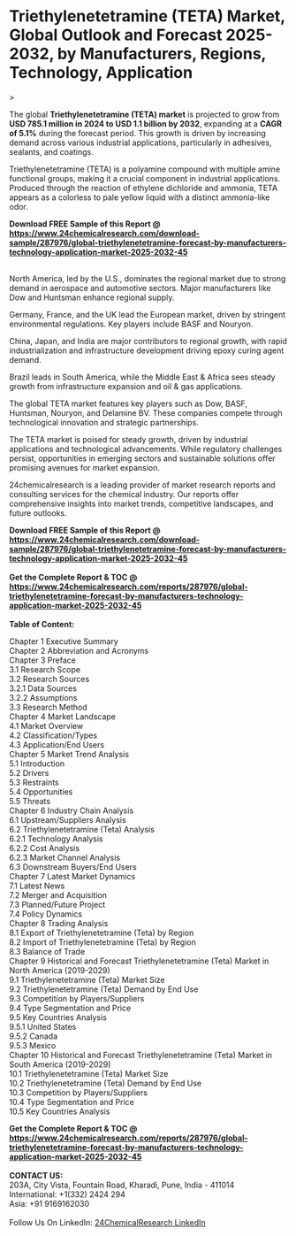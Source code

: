 <h1>Triethylenetetramine (TETA) Market, Global Outlook and Forecast 2025-2032, by Manufacturers, Regions, Technology, Application</h1><p>&gt; 

</p><p>The global <strong>Triethylenetetramine (TETA) market</strong> is projected to grow from <strong>USD 785.1 million in 2024 to USD 1.1 billion by 2032</strong>, expanding at a <strong>CAGR of 5.1%</strong> during the forecast period. This growth is driven by increasing demand across various industrial applications, particularly in adhesives, sealants, and coatings.</p><p>Triethylenetetramine (TETA) is a polyamine compound with multiple amine functional groups, making it a crucial component in industrial applications. Produced through the reaction of ethylene dichloride and ammonia, TETA appears as a colorless to pale yellow liquid with a distinct ammonia-like odor.</p><div><b>Download FREE Sample of this Report @ 
            <a href="https://www.24chemicalresearch.com/download-sample/287976/global-triethylenetetramine-forecast-by-manufacturers-technology-application-market-2025-2032-45">
            https://www.24chemicalresearch.com/download-sample/287976/global-triethylenetetramine-forecast-by-manufacturers-technology-application-market-2025-2032-45</a></b></div><br><p>North America, led by the U.S., dominates the regional market due to strong demand in aerospace and automotive sectors. Major manufacturers like Dow and Huntsman enhance regional supply.</p><p>Germany, France, and the UK lead the European market, driven by stringent environmental regulations. Key players include BASF and Nouryon.</p><p>China, Japan, and India are major contributors to regional growth, with rapid industrialization and infrastructure development driving epoxy curing agent demand.</p><p>Brazil leads in South America, while the Middle East &amp; Africa sees steady growth from infrastructure expansion and oil &amp; gas applications.</p><p>The global TETA market features key players such as Dow, BASF, Huntsman, Nouryon, and Delamine BV. These companies compete through technological innovation and strategic partnerships.</p><p>The TETA market is poised for steady growth, driven by industrial applications and technological advancements. While regulatory challenges persist, opportunities in emerging sectors and sustainable solutions offer promising avenues for market expansion.</p><p>24chemicalresearch is a leading provider of market research reports and consulting services for the chemical industry. Our reports offer comprehensive insights into market trends, competitive landscapes, and future outlooks.</p><div><b>Download FREE Sample of this Report @ 
            <a href="https://www.24chemicalresearch.com/download-sample/287976/global-triethylenetetramine-forecast-by-manufacturers-technology-application-market-2025-2032-45">
            https://www.24chemicalresearch.com/download-sample/287976/global-triethylenetetramine-forecast-by-manufacturers-technology-application-market-2025-2032-45</a></b></div><br><div><b>Get the Complete Report & TOC @ 
            <a href="https://www.24chemicalresearch.com/reports/287976/global-triethylenetetramine-forecast-by-manufacturers-technology-application-market-2025-2032-45">
            https://www.24chemicalresearch.com/reports/287976/global-triethylenetetramine-forecast-by-manufacturers-technology-application-market-2025-2032-45</a></b></div><br>
            <b>Table of Content:</b><p>Chapter 1 Executive Summary<br />
Chapter 2 Abbreviation and Acronyms<br />
Chapter 3 Preface<br />
3.1 Research Scope<br />
3.2 Research Sources<br />
3.2.1 Data Sources<br />
3.2.2 Assumptions<br />
3.3 Research Method<br />
Chapter 4 Market Landscape<br />
4.1 Market Overview<br />
4.2 Classification/Types<br />
4.3 Application/End Users<br />
Chapter 5 Market Trend Analysis<br />
5.1 Introduction<br />
5.2 Drivers<br />
5.3 Restraints<br />
5.4 Opportunities<br />
5.5 Threats<br />
Chapter 6 Industry Chain Analysis<br />
6.1 Upstream/Suppliers Analysis<br />
6.2 Triethylenetetramine (Teta) Analysis<br />
6.2.1 Technology Analysis<br />
6.2.2 Cost Analysis<br />
6.2.3 Market Channel Analysis<br />
6.3 Downstream Buyers/End Users<br />
Chapter 7 Latest Market Dynamics<br />
7.1 Latest News<br />
7.2 Merger and Acquisition<br />
7.3 Planned/Future Project<br />
7.4 Policy Dynamics<br />
Chapter 8 Trading Analysis<br />
8.1 Export of Triethylenetetramine (Teta) by Region<br />
8.2 Import of Triethylenetetramine (Teta) by Region<br />
8.3 Balance of Trade<br />
Chapter 9 Historical and Forecast Triethylenetetramine (Teta) Market in North America (2019-2029)<br />
9.1 Triethylenetetramine (Teta) Market Size<br />
9.2 Triethylenetetramine (Teta) Demand by End Use<br />
9.3 Competition by Players/Suppliers<br />
9.4 Type Segmentation and Price<br />
9.5 Key Countries Analysis<br />
9.5.1 United States<br />
9.5.2 Canada<br />
9.5.3 Mexico<br />
Chapter 10 Historical and Forecast Triethylenetetramine (Teta) Market in South America (2019-2029)<br />
10.1 Triethylenetetramine (Teta) Market Size<br />
10.2 Triethylenetetramine (Teta) Demand by End Use<br />
10.3 Competition by Players/Suppliers<br />
10.4 Type Segmentation and Price<br />
10.5 Key Countries Analysis</p><div><b>Get the Complete Report & TOC @ 
            <a href="https://www.24chemicalresearch.com/reports/287976/global-triethylenetetramine-forecast-by-manufacturers-technology-application-market-2025-2032-45">
            https://www.24chemicalresearch.com/reports/287976/global-triethylenetetramine-forecast-by-manufacturers-technology-application-market-2025-2032-45</a></b></div><br><b>CONTACT US:</b><br>
            203A, City Vista, Fountain Road, Kharadi, Pune, India - 411014<br>
            International: +1(332) 2424 294<br>
            Asia: +91 9169162030 <br><br>
            Follow Us On LinkedIn: <a href="https://www.linkedin.com/company/24chemicalresearch/">24ChemicalResearch LinkedIn</a>